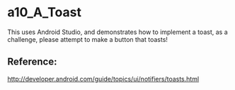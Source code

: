 a10_A_Toast
===========

This uses Android Studio, and demonstrates how to implement a toast, as a challenge, please attempt to make a button that toasts!

## Reference:

http://developer.android.com/guide/topics/ui/notifiers/toasts.html
